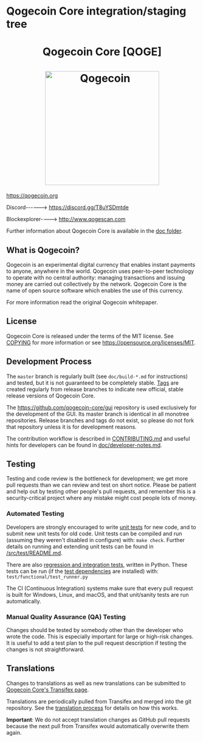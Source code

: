 Qogecoin Core integration/staging tree
=====================================

<h1 align="center">
Qogecoin Core [QOGE]  
<br/><br/>
<img src="https://i.imgur.com/tPkmb9m.png" alt="Qogecoin" width="300"/>
</h1>


https://qogecoin.org


Discord------> https://discord.gg/T8uYSDmtde

Blockexplorer----> http://www.qogescan.com

Further information about Qogecoin Core is available in the [doc folder](/doc).

What is Qogecoin?
----------------

Qogecoin is an experimental digital currency that enables instant payments to
anyone, anywhere in the world. Qogecoin uses peer-to-peer technology to operate
with no central authority: managing transactions and issuing money are carried
out collectively by the network. Qogecoin Core is the name of open source
software which enables the use of this currency.

For more information read the original Qogecoin whitepaper.

License
-------

Qogecoin Core is released under the terms of the MIT license. See [COPYING](COPYING) for more
information or see https://opensource.org/licenses/MIT.

Development Process
-------------------

The `master` branch is regularly built (see `doc/build-*.md` for instructions) and tested, but it is not guaranteed to be
completely stable. [Tags](https://github.com/qogecoin/qogecoin/tags) are created
regularly from release branches to indicate new official, stable release versions of Qogecoin Core.

The https://github.com/qogecoin-core/gui repository is used exclusively for the
development of the GUI. Its master branch is identical in all monotree
repositories. Release branches and tags do not exist, so please do not fork
that repository unless it is for development reasons.

The contribution workflow is described in [CONTRIBUTING.md](CONTRIBUTING.md)
and useful hints for developers can be found in [doc/developer-notes.md](doc/developer-notes.md).

Testing
-------

Testing and code review is the bottleneck for development; we get more pull
requests than we can review and test on short notice. Please be patient and help out by testing
other people's pull requests, and remember this is a security-critical project where any mistake might cost people
lots of money.

### Automated Testing

Developers are strongly encouraged to write [unit tests](src/test/README.md) for new code, and to
submit new unit tests for old code. Unit tests can be compiled and run
(assuming they weren't disabled in configure) with: `make check`. Further details on running
and extending unit tests can be found in [/src/test/README.md](/src/test/README.md).

There are also [regression and integration tests](/test), written
in Python.
These tests can be run (if the [test dependencies](/test) are installed) with: `test/functional/test_runner.py`

The CI (Continuous Integration) systems make sure that every pull request is built for Windows, Linux, and macOS,
and that unit/sanity tests are run automatically.

### Manual Quality Assurance (QA) Testing

Changes should be tested by somebody other than the developer who wrote the
code. This is especially important for large or high-risk changes. It is useful
to add a test plan to the pull request description if testing the changes is
not straightforward.

Translations
------------

Changes to translations as well as new translations can be submitted to
[Qogecoin Core's Transifex page](https://www.transifex.com/qogecoin/qogecoin/).

Translations are periodically pulled from Transifex and merged into the git repository. See the
[translation process](doc/translation_process.md) for details on how this works.

**Important**: We do not accept translation changes as GitHub pull requests because the next
pull from Transifex would automatically overwrite them again.
